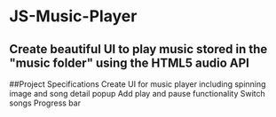# JS-Music-Player

## Create beautiful UI to play music stored in the "music folder" using the HTML5 audio API

##Project Specifications
  Create UI for music player including spinning image and song detail popup
  Add play and pause functionality
  Switch songs
  Progress bar
